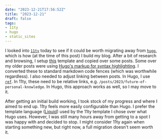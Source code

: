 ```yaml
---
date: "2023-12-21T17:56:52Z"
title: "2023-12-21"
draft: false
tags:
- 11ty
- hugo
- static_sites
---
```


I looked into [`11ty`](https://www.11ty.dev/) today to see if it could be worth migrating away from [`hugo`](https://gohugo.io/), which is how (at the time of this post) I build my blog.
After a bit of research and browsing, I setup [this](https://github.com/kohrongying/11ty-blog-starter) template and copied over some posts.
Some over my older posts were using [Hugo's markup for syntax highlighting](https://gohugo.io/content-management/syntax-highlighting/).
I converted these to standard markdown code fences (which was worthwhile regardless).
I also needed to adjust linking between posts.
In Hugo, I use [`ref`](https://hugo-docs.netlify.app/en/functions/ref/).
In 11ty, these need to be relative links, e.g. `/posts/2023/future-of-personal-knowledge`.
In Hugo, this approach works as well, so I may move to it.

After getting an initial build working, I took stock of my progress and where I aimed to end up.
11ty feels more easily configurable than Hugo.
I prefer the template language ([Liquid](https://shopify.github.io/liquid/)) used by the 11ty template I chose over what Hugo uses.
However, I was still many hours away from getting to a spot I was happy with and decided to stop.
I might consider 11ty again when starting something new, but right now, a full migration doesn't seem worth it.
